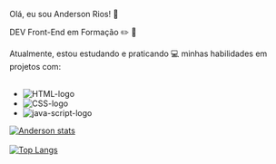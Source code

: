 Olá, eu sou Anderson Rios! 👋

DEV Front-End em Formação :pencil2: 🌱

Atualmente, estou estudando e praticando :computer: minhas habilidades em projetos com:
<br>
<br>

 - <img src="https://img.shields.io/badge/-HTML5-E34F26?style=flat&logo=html5&logoColor=white" alt="HTML-logo"/>
 - <img src="https://img.shields.io/badge/-CSS3-1572B6?style=flat&logo=css3&logoColor=white" alt="CSS-logo"/>
 - <img src="https://img.shields.io/badge/JavaScript-F7DF1E?style=for-the-badge&logo=javascript&logoColor=black" alt="java-script-logo"/>

 [![Anderson stats](https://github-readme-stats.vercel.app/api?username=Anderson3145)](https://github.com/anuraghazra/github-readme-stats)
 <br>
  <br>
 [![Top Langs](https://github-readme-stats.vercel.app/api/top-langs/?username=Anderson3145)](https://github.com/anuraghazra/github-readme-stats)

